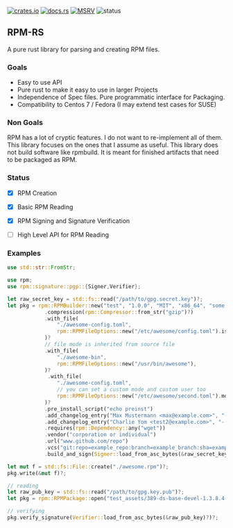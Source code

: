 [![crates.io](https://img.shields.io/crates/v/rpm.svg)](https://crates.io/crates/rpm)
[![docs.rs](https://docs.rs/rpm/badge.svg)](https://docs.rs/rpm)
[![MSRV](https://img.shields.io/badge/rustc-1.63.0+-ab6000.svg)](https://blog.rust-lang.org/2022/08/11/Rust-1.63.0.html)
![status](https://github.com/rpm-rs/rpm/actions/workflows/ci.yml/badge.svg)

## RPM-RS

A pure rust library for parsing and creating RPM files.

### Goals

- Easy to use API
- Pure rust to make it easy to use in larger Projects
- Independence of Spec files. Pure programmatic interface for Packaging.
- Compatibility  to Centos 7 / Fedora (I may extend test cases for SUSE)

### Non Goals

RPM has a lot of cryptic features. I do not want to re-implement all of them. This library focuses on
the ones that I assume as useful.
This library does not build software like rpmbuild. It is meant for finished artifacts that need to be packaged as RPM.

### Status

- [x] RPM Creation
- [x] Basic RPM Reading
- [x] RPM Signing and Signature Verification
- [ ] High Level API for RPM Reading



### Examples

```rust
use std::str::FromStr;

use rpm;
use rpm::signature::pgp::{Signer,Verifier};

let raw_secret_key = std::fs::read("/path/to/gpg.secret.key")?;
let pkg = rpm::RPMBuilder::new("test", "1.0.0", "MIT", "x86_64", "some awesome package")
            .compression(rpm::Compressor::from_str("gzip")?)
            .with_file(
                "./awesome-config.toml",
                rpm::RPMFileOptions::new("/etc/awesome/config.toml").is_config(),
            )?
            // file mode is inherited from source file
            .with_file(
                "./awesome-bin",
                rpm::RPMFileOptions::new("/usr/bin/awesome"),
            )?
             .with_file(
                "./awesome-config.toml",
                // you can set a custom mode and custom user too
                rpm::RPMFileOptions::new("/etc/awesome/second.toml").mode(0o100744).user("hugo"),
            )?
            .pre_install_script("echo preinst")
            .add_changelog_entry("Max Mustermann <max@example.com>", "- was awesome, eh?", chrono::DateTime::parse_from_rfc2822("Wed, 19 April 2023 23:16:09 GMT"))
            .add_changelog_entry("Charlie Yom <test2@example.com>", "- yeah, it was", chrono::DateTime::parse_from_rfc3339("1996-12-19T16:39:57-08:00"))
            .requires(rpm::Dependency::any("wget"))
            .vendor("corporation or individual")
            .url("www.github.com/repo")
            .vcs("git:repo=example_repo:branch=example_branch:sha=example_sha")
            .build_and_sign(Signer::load_from_asc_bytes(&raw_secret_key)?);

let mut f = std::fs::File::create("./awesome.rpm")?;
pkg.write(&mut f)?;

// reading
let raw_pub_key = std::fs::read("/path/to/gpg.key.pub")?;
let pkg = rpm::RPMPackage::open("test_assets/389-ds-base-devel-1.3.8.4-15.el7.x86_64.rpm")?;

// verifying
pkg.verify_signature(Verifier::load_from_asc_bytes(&raw_pub_key)?)?;
```
